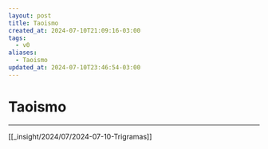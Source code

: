 ```yaml
---
layout: post
title: Taoismo
created_at: 2024-07-10T21:09:16-03:00
tags:
  - v0
aliases:
  - Taoismo
updated_at: 2024-07-10T23:46:54-03:00
---
```

# Taoismo
---

[[_insight/2024/07/2024-07-10-Trigramas]]

